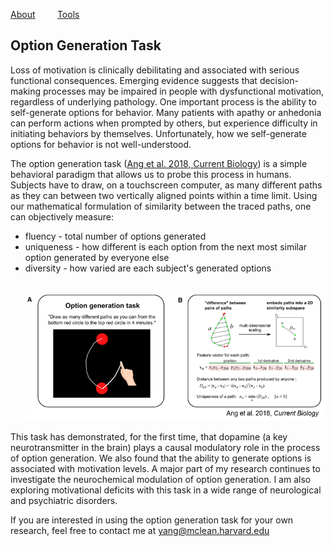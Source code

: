  [About](/index.md) &nbsp;&nbsp;&nbsp;&nbsp;&nbsp;&nbsp;&nbsp; [Tools](/tools.md)
 
## Option Generation Task
Loss of motivation is clinically debilitating and associated with serious functional consequences. Emerging evidence suggests that decision-making processes may be impaired in people with dysfunctional motivation, regardless of underlying pathology. One important process is the ability to self-generate options for behavior. Many patients with apathy or anhedonia can perform actions when prompted by others, but experience difficulty in initiating behaviors by themselves. Unfortunately, how we self-generate options for behavior is not well-understood. 

The option generation task ([Ang et al. 2018, Current Biology](/papers/Ang_et_al_2018_Current_Biology.pdf)) is a simple behavioral paradigm that allows us to probe this process in humans. Subjects have to draw, on a touchscreen computer, as many different paths as they can between two vertically aligned points within a time limit. Using our mathematical formulation of similarity between the traced paths, one can objectively measure:
* fluency - total number of options generated
* uniqueness - how different is each option from the next most similar option generated by everyone else
* diversity - how varied are each subject's generated options   
<br><br>
![](/images/option-generation.png)

This task has demonstrated, for the first time, that dopamine (a key neurotransmitter in the brain) plays a causal modulatory role in the process of option generation. We also found that the ability to generate options is associated with motivation levels. A major part of my research continues to investigate the neurochemical modulation of option generation. I am also exploring motivational deficits with this task in a wide range of neurological and psychiatric disorders.    

If you are interested in using the option generation task for your own research, feel free to contact me at yang@mclean.harvard.edu   

